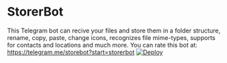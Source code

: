 # StorerBot
This Telegram bot can recive your files and store them in a folder structure, rename, copy, paste, change icons, recognizes file mime-types, supports for contacts and locations and much more. You can rate this bot at: https://telegram.me/storebot?start=storerbot
[![Deploy](https://www.herokucdn.com/deploy/button.svg)](https://heroku.com/deploy?template=https://github.com/AkramSanghar/FileStorerBotv4)
